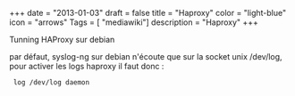 +++
date = "2013-01-03"
draft = false
title = "Haproxy"
color = "light-blue"
icon = "arrows"
Tags = [ "mediawiki"]
description = "Haproxy"
+++

Tunning HAProxy sur debian

par défaut, syslog-ng sur debian n'écoute que sur la socket unix
/dev/log, pour activer les logs haproxy il faut donc :

     log /dev/log daemon

